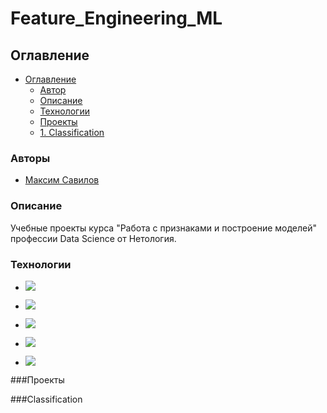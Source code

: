 # Feature_Engineering_ML

## Оглавление

- [Оглавление](#оглавление)
  - [Автор](#авторы)
  - [Описание](#описание)
  - [Технологии](#технологии)
  - [Проекты](#проекты)
  - [1. Classification](#сlassification)

### Авторы

- [Максим Савилов](https://github.com/msavilov/)

### Описание

Учебные проекты курса "Работа с признаками и построение моделей" профессии Data Science от Нетология.

### Технологии

- ![](https://img.shields.io/badge/-Python--3.11-blue)

- ![](https://img.shields.io/badge/-Scikit--Learn-blue)

- ![](https://img.shields.io/badge/pandas-blue)

- ![](https://img.shields.io/badge/numpy-blue)

- ![](https://img.shields.io/badge/matplotlib-blue)

###Проекты

###Classification
